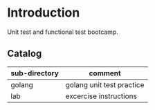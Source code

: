 # Introduction

Unit test and functional test bootcamp.

## Catalog

| sub-directory      | comment                                             |
| ------------------ | ----------------------------------------------------|
| golang             | golang unit test practice                           |
| lab                | excercise instructions                              |
